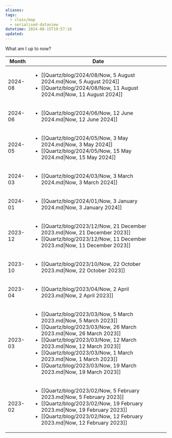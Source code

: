 ```yaml
---
aliases: 
tags:
  - class/map
  - serialised-dataview
datetime: 2024-08-15T19:57:16
updated: 
---
```

What am I up to now?

<!-- QueryToSerialize: table rows.file.link as Date from #class/now group by dateformat(datetime, "yyyy-MM") AS Month sort Month desc -->
<!-- SerializedQuery: table rows.file.link as Date from #class/now group by dateformat(datetime, "yyyy-MM") AS Month sort Month desc -->

| Month   | Date                                                                                                                                                                                                                                                                                                                                                                                         |
| ------- | -------------------------------------------------------------------------------------------------------------------------------------------------------------------------------------------------------------------------------------------------------------------------------------------------------------------------------------------------------------------------------------------- |
| 2024-08 | <ul><li>[[Quartz/blog/2024/08/Now, 5 August 2024.md\|Now, 5 August 2024]]</li><li>[[Quartz/blog/2024/08/Now, 11 August 2024.md\|Now, 11 August 2024]]</li></ul>                                                                                                                                                                                                                            |
| 2024-06 | <ul><li>[[Quartz/blog/2024/06/Now, 12 June 2024.md\|Now, 12 June 2024]]</li></ul>                                                                                                                                                                                                                                                                                                           |
| 2024-05 | <ul><li>[[Quartz/blog/2024/05/Now, 3 May 2024.md\|Now, 3 May 2024]]</li><li>[[Quartz/blog/2024/05/Now, 15 May 2024.md\|Now, 15 May 2024]]</li></ul>                                                                                                                                                                                                                                        |
| 2024-03 | <ul><li>[[Quartz/blog/2024/03/Now, 3 March 2024.md\|Now, 3 March 2024]]</li></ul>                                                                                                                                                                                                                                                                                                           |
| 2024-01 | <ul><li>[[Quartz/blog/2024/01/Now, 3 January 2024.md\|Now, 3 January 2024]]</li></ul>                                                                                                                                                                                                                                                                                                       |
| 2023-12 | <ul><li>[[Quartz/blog/2023/12/Now, 21 December 2023.md\|Now, 21 December 2023]]</li><li>[[Quartz/blog/2023/12/Now, 11 December 2023.md\|Now, 11 December 2023]]</li></ul>                                                                                                                                                                                                                  |
| 2023-10 | <ul><li>[[Quartz/blog/2023/10/Now, 22 October 2023.md\|Now, 22 October 2023]]</li></ul>                                                                                                                                                                                                                                                                                                     |
| 2023-04 | <ul><li>[[Quartz/blog/2023/04/Now, 2 April 2023.md\|Now, 2 April 2023]]</li></ul>                                                                                                                                                                                                                                                                                                           |
| 2023-03 | <ul><li>[[Quartz/blog/2023/03/Now, 5 March 2023.md\|Now, 5 March 2023]]</li><li>[[Quartz/blog/2023/03/Now, 26 March 2023.md\|Now, 26 March 2023]]</li><li>[[Quartz/blog/2023/03/Now, 12 March 2023.md\|Now, 12 March 2023]]</li><li>[[Quartz/blog/2023/03/Now, 1 March 2023.md\|Now, 1 March 2023]]</li><li>[[Quartz/blog/2023/03/Now, 19 March 2023.md\|Now, 19 March 2023]]</li></ul> |
| 2023-02 | <ul><li>[[Quartz/blog/2023/02/Now, 5 February 2023.md\|Now, 5 February 2023]]</li><li>[[Quartz/blog/2023/02/Now, 19 February 2023.md\|Now, 19 February 2023]]</li><li>[[Quartz/blog/2023/02/Now, 12 February 2023.md\|Now, 12 February 2023]]</li></ul>                                                                                                                                   |
<!-- SerializedQuery END -->
